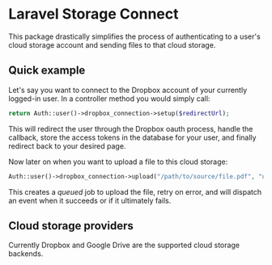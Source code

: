 # Laravel Storage Connect

This package drastically simplifies the process of authenticating to a user's cloud storage account and sending files to that cloud storage.

## Quick example

Let's say you want to connect to the Dropbox account of your currently logged-in user. In a controller method you would simply call:

```php
return Auth::user()->dropbox_connection->setup($redirectUrl);
```

This will redirect the user through the Dropbox oauth process, handle the callback, store the access tokens in the database for your user, and finally redirect back to your desired page.

Now later on when you want to upload a file to this cloud storage:

```php
Auth::user()->dropbox_connection->upload("/path/to/source/file.pdf", "uploaded.pdf");
```

This creates a _queued_ job to upload the file, retry on error, and will dispatch an event when it succeeds or if it ultimately fails.

## Cloud storage providers

Currently Dropbox and Google Drive are the supported cloud storage backends.

